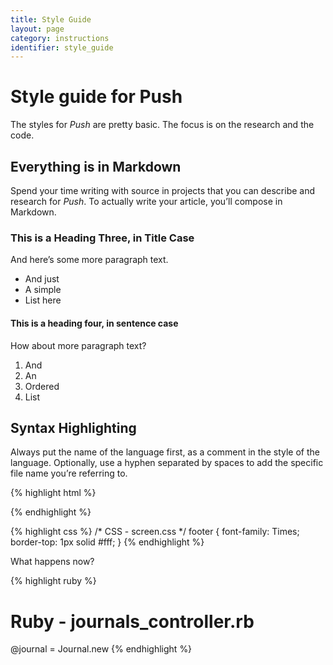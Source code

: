 ```yaml
---
title: Style Guide
layout: page
category: instructions
identifier: style_guide
---
```


<!-- Heading 1, if used, should be in sentence case -->
# Style guide for Push

The styles for *Push* are pretty basic. The focus is on the research and the code.

<!-- Heading 2 should be written in Title Case  -->
## Everything is in Markdown

Spend your time writing with source in projects that you can describe and research for *Push*. To
actually write your article, you’ll compose in Markdown.

<!-- Heading 3 should be written in Title Case  -->
### This is a Heading Three, in Title Case

And here’s some more paragraph text.

* And just
* A simple
* List here

<!-- Heading 4 should be written in sentence case -->
#### This is a heading four, in sentence case

How about more paragraph text?

1. And
2. An
3. Ordered
4. List

## Syntax Highlighting

Always put the name of the language first, as a comment in the style of the language. Optionally,
use a hyphen separated by spaces to add the specific file name you’re referring to.

{% highlight html %}
<!-- HTML -->
<!DOCTYPE html>
<html lang="en">
{% endhighlight %}

{% highlight css %}
/* CSS - screen.css */
footer {
  font-family: Times;
  border-top: 1px solid #fff;
}
{% endhighlight %}

What happens now?

{% highlight ruby %}
# Ruby - journals_controller.rb
@journal = Journal.new
{% endhighlight %}
